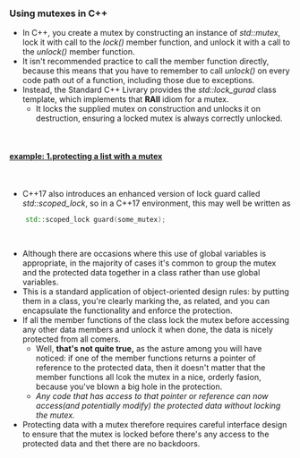 
### Using mutexes in C++
* In C++, you create a mutex by constructing an instance of _std::mutex_, lock it with call to the _lock()_ member function, and unlock it with a call to the _unlock()_ member function.
* It isn't recommended practice to call the member function directly, because this means that you have to remember to call _unlock()_ on every code path out of a function, including those due to exceptions.
* Instead, the Standard C++ Livrary provides the _std::lock_gurad_ class template, which implements that __RAII__ idiom for a mutex.
    * It locks the supplied mutex on construction and unlocks it on destruction, ensuring a locked mutex is always correctly unlocked.

</br>

#### [example: 1.protecting a list with a mutex](./example/ex1_protecting_list_with_mutex.cc)

</br>

* C++17 also introduces an enhanced version of lock guard called _std::scoped_lock_, so in a C++17 environment, this may well be written as

``` c++
    std::scoped_lock guard(some_mutex);
```

</br>

* Although there are occasions where this use of global variables is appropriate, in the majority of cases it's common to group the mutex and the protected data together in a class rather than use global variables.
* This is a standard application of object-oriented design rules: by putting them in a class, you're clearly marking the, as related, and you can encapsulate the functionality and enforce the protection.
* If all the member functions of the class lock the mutex before accessing any other data members and unlock it when done, the data is nicely protected from all comers.
    * Well, __that's not quite true,__ as the asture among you will have noticed: if one of the member functions returns a pointer of reference to the protected data, then it doesn't matter that the member functions all lcok the mutex in a nice, orderly fasion, because you've blown a big hole in the protection.
    * _Any code that has access to that pointer or reference can now access(and potentially modify) the protected data without locking the mutex._
* Protecting data with a mutex therefore requires careful interface design to ensure that the mutex is locked before there's any access to the protected data and thet there are no backdoors.

</br>
